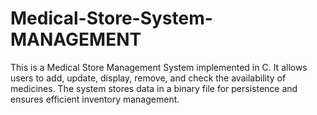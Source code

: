 # Medical-Store-System-MANAGEMENT
This is a Medical Store Management System implemented in C. It allows users to add, update, display, remove, and check the availability of medicines. The system stores data in a binary file for persistence and ensures efficient inventory management.
